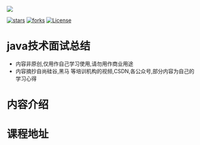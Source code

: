 ![](https://github.com/pounds018/MyInterviewSummary/tree/main/docs/_media/java_icon_coffee.png)

[![stars](https://badgen.net/github/stars/dongzl/netty-handbook?icon=github&color=4ab8a1)](https://github.com/pounds018/MyInterviewSummary) 
[![forks](https://badgen.net/github/forks/dongzl/netty-handbook?icon=github&color=4ab8a1)](https://github.com/pounds018/MyInterviewSummary)
[![License](https://img.shields.io/badge/license-Apache%202-4EB1BA.svg)](https://www.apache.org/licenses/LICENSE-2.0.html)

# java技术面试总结

- 内容非原创,仅用作自己学习使用,请勿用作商业用途
- 内容摘抄自尚硅谷,黑马 等培训机构的视频,CSDN,各公众号,部分内容为自己的学习心得

# 内容介绍


# 课程地址
